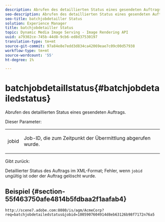 ```yaml
---
description: Abrufen des detaillierten Status eines gesendeten Auftrags.
seo-description: Abrufen des detaillierten Status eines gesendeten Auftrags.
seo-title: batchjobdetailler Status
solution: Experience Manager
title: batchjobdetailler Status
topic: Dynamic Media Image Serving - Image Rendering API
uuid: a79302ce-745b-44d8-9cb6-ed8d37530197
translation-type: tm+mt
source-git-commit: 97a84e8e7edd3d834ca42069eae7c09c00d57938
workflow-type: tm+mt
source-wordcount: '55'
ht-degree: 1%

---
```



# batchjobdetaillstatus{#batchjobdetailedstatus}

Abrufen des detaillierten Status eines gesendeten Auftrags.

Dieser Parameter:

<table id="simpletable_9C379451927C4058834640377C0BD7A0"> 
 <tr class="strow"> 
  <td class="stentry"> <p> <span class="codeph"> jobid  </span> </p> </td> 
  <td class="stentry"> <p>Job-ID, die zum Zeitpunkt der Übermittlung abgerufen wurde. </p> </td> 
 </tr> 
</table>

Gibt zurück:

Detaillierter Status des Auftrags im XML-Format; Fehler, wenn `jobid` ungültig ist oder der Auftrag gelöscht wurde.

## Beispiel {#section-55f463750afe4814b5fdbaa2f1aafab4}

`http://scene7.adobe.com:8080/is/agm/AcmeCorp?req=batchjobdetailedstatus&jobid=1005907604914d8eb63126b98f7172n76a5`
